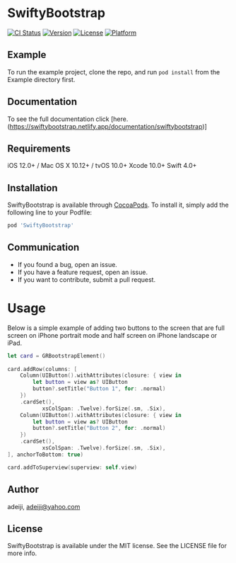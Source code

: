 # SwiftyBootstrap

[![CI Status](https://img.shields.io/travis/adeiji/SwiftyBootstrap.svg?style=flat)](https://travis-ci.org/adeiji/SwiftyBootstrap)
[![Version](https://img.shields.io/cocoapods/v/SwiftyBootstrap.svg?style=flat)](https://cocoapods.org/pods/SwiftyBootstrap)
[![License](https://img.shields.io/cocoapods/l/SwiftyBootstrap.svg?style=flat)](https://cocoapods.org/pods/SwiftyBootstrap)
[![Platform](https://img.shields.io/cocoapods/p/SwiftyBootstrap.svg?style=flat)](https://cocoapods.org/pods/SwiftyBootstrap)

## Example

To run the example project, clone the repo, and run `pod install` from the Example directory first.

## Documentation

To see the full documentation click [here. (https://swiftybootstrap.netlify.app/documentation/swiftybootstrap)]

## Requirements
iOS 12.0+ / Mac OS X 10.12+ / tvOS 10.0+
Xcode 10.0+
Swift 4.0+

## Installation

SwiftyBootstrap is available through [CocoaPods](https://cocoapods.org). To install
it, simply add the following line to your Podfile:

```ruby
pod 'SwiftyBootstrap'
```

## Communication
- If you found a bug, open an issue.
- If you have a feature request, open an issue.
- If you want to contribute, submit a pull request.

# Usage

Below is a simple example of adding two buttons to the screen that are full screen on iPhone portrait mode and half screen on iPhone landscape or iPad.

```swift
let card = GRBootstrapElement()
        
card.addRow(columns: [
    Column(UIButton().withAttributes(closure: { view in
        let button = view as? UIButton
        button?.setTitle("Button 1", for: .normal)
    })
    .cardSet(),
           xsColSpan: .Twelve).forSize(.sm, .Six),
    Column(UIButton().withAttributes(closure: { view in
        let button = view as? UIButton
        button?.setTitle("Button 2", for: .normal)
    })
    .cardSet(),
           xsColSpan: .Twelve).forSize(.sm, .Six),
], anchorToBottom: true)

card.addToSuperview(superview: self.view)
```

## Author

adeiji, adeiji@yahoo.com

## License

SwiftyBootstrap is available under the MIT license. See the LICENSE file for more info.
